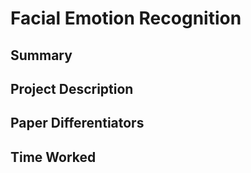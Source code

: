 # Facial Emotion Recognition

## Summary

## Project Description

## Paper Differentiators

## Time Worked

